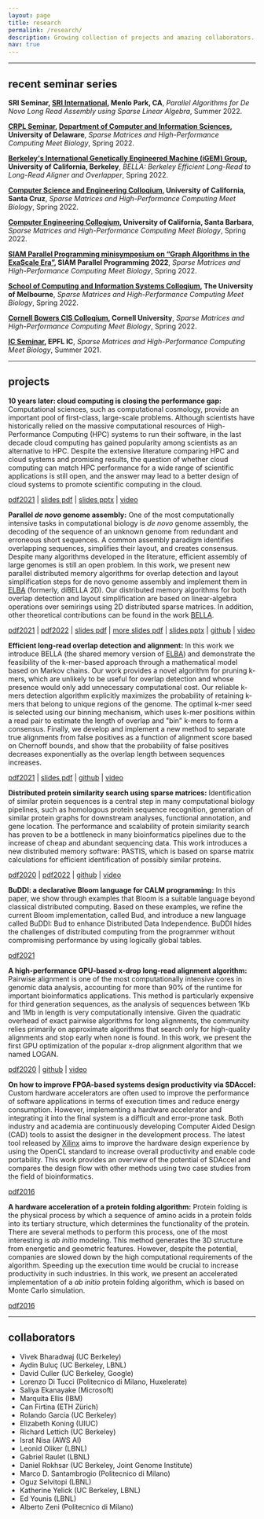```yaml
---
layout: page
title: research
permalink: /research/
description: Growing collection of projects and amazing collaborators.
nav: true
---
```

___

## recent seminar series

**SRI Seminar, [SRI International](https://sri.com/), Menlo Park, CA**, *Parallel Algorithms for De Novo Long Read Assembly using Sparse Linear Algebra*, Summer 2022.

**[CRPL Seminar](https://crpl.cis.udel.edu/), [Department of Computer and Information Sciences](https://www.cis.udel.edu/), University of Delaware**, *Sparse Matrices and High-Performance Computing Meet Biology*, Spring 2022.

**[Berkeley's International Genetically Engineered Machine (iGEM) Group](https://callink.berkeley.edu/organization/igematberkeley), University of California, Berkeley**, *BELLA: Berkeley Efficient Long-Read to Long-Read Aligner and Overlapper*, Spring 2022.

**[Computer Science and Engineering Colloqium](https://engineering.ucsc.edu/departments/computer-science-and-engineering), University of California, Santa Cruz**, *Sparse Matrices and High-Performance Computing Meet Biology*, Spring 2022.

**[Computer Engineering Colloqium](https://www.ece.ucsb.edu/events/all/2022/feb-16-wed-1000am-sparse-matrices-and-high-performance-computing-meet-biology), University of California, Santa Barbara**, *Sparse Matrices and High-Performance Computing Meet Biology*, Spring 2022.

**[SIAM Parallel Programming minisymposium on “Graph Algorithms in the ExaScale Era”](https://meetings.siam.org/sess/dsp_programsess.cfm?SESSIONCODE=73138), SIAM Parallel Programming 2022**, *Sparse Matrices and High-Performance Computing Meet Biology*, Spring 2022.

**[School of Computing and Information Systems Colloqium](https://memento.epfl.ch/event/ic-talk-sparse-matrices-and-high-performance-com-2/), The University of Melbourne**, *Sparse Matrices and High-Performance Computing Meet Biology*, Spring 2022.

**[Cornell Bowers CIS Colloqium](https://cis.cornell.edu/cornell-computing-information-science), Cornell University**, *Sparse Matrices and High-Performance Computing Meet Biology*, Spring 2022.

**[IC Seminar](https://memento.epfl.ch/event/ic-talk-sparse-matrices-and-high-performance-com-2/), EPFL IC**, *Sparse Matrices and High-Performance Computing Meet Biology*, Summer 2021.

___

## projects

**10 years later: cloud computing is closing the performance gap:** Computational sciences, such as computational cosmology, provide an important pool of first-class, large-scale problems. Although scientists have historically relied on the massive computational resources of High-Performance Computing (HPC) systems to run their software, in the last decade cloud computing has gained popularity among scientists as an alternative to HPC. Despite the extensive literature comparing HPC and cloud systems and promising results, the question of whether cloud computing can match HPC performance for a wide range of scientific applications is still open, and the answer may lead to a better design of cloud systems to promote scientific computing in the cloud.

[pdf2021](https://drive.google.com/file/d/1BmYea2f3svcwDNG2Qc3zj0JZIUY9PPyU/view?usp=sharing) \| [slides pdf](https://bit.ly/306PlZS) \| [slides pptx](https://bit.ly/3rgqTRF) \| [video](https://www.youtube.com/watch?v=B-SJkRlYSSc)

**Parallel *de novo* genome assembly:** One of the most computationally intensive tasks in computational biology is *de novo* genome assembly, the decoding of the sequence of an unknown genome from redundant and erroneous short sequences. A common assembly paradigm identifies overlapping sequences, simplifies their layout, and creates consensus. Despite many algorithms developed in the literature, efficient assembly of large genomes is still an open problem. In this work, we present new parallel distributed memory algorithms for overlap detection and layout simplification steps for de novo genome assembly and implement them in [ELBA](https://github.com/PASSIONLab/ELBA) (formerly, diBELLA 2D). Our distributed memory algorithms for both overlap detection and layout simplification are based on linear-algebra operations over semirings using 2D distributed sparse matrices. In addition, other theoretical contributions can be found in the work [BELLA](https://www.biorxiv.org/content/10.1101/464420v5.full.pdf). 

[pdf2021](https://drive.google.com/file/d/1MNE96U3pL8TsbbVPJzW22Buo13LNY5hC/view?usp=sharing) \| [pdf2022](https://arxiv.org/pdf/2207.04350.pdf) \| [slides pdf](https://bit.ly/3beLtwh) \| [more slides pdf](https://drive.google.com/file/d/11D82QWCZO6G4aZnWK07hi0ZNS0_E1u1M/view?usp=sharing) \| [slides pptx](https://bit.ly/3sMcXPU) \| [github](https://github.com/PASSIONLab/ELBA) \| [video](https://www.youtube.com/watch?v=sKw-4Bvn86I)

**Efficient long-read overlap detection and alignment:** In this work we introduce BELLA (the shared memory version of [ELBA](https://drive.google.com/file/d/1MNE96U3pL8TsbbVPJzW22Buo13LNY5hC/view?usp=sharing)) and demonstrate the feasibility of the k-mer-based approach through a mathematical model based on Markov chains. Our work provides a novel algorithm for pruning k-mers, which are unlikely to be useful for overlap detection and whose presence would only add unnecessary computational cost. Our reliable k-mers detection algorithm explicitly maximizes the probability of retaining k-mers that belong to unique regions of the genome. The optimal k-mer seed is selected using our binning mechanism, which uses k-mer positions within a read pair to estimate the length of overlap and "bin" k-mers to form a consensus. Finally, we develop and implement a new method to separate true alignments from false positives as a function of alignment score based on Chernoff bounds, and show that the probability of false positives decreases exponentially as the overlap length between sequences increases.

[pdf2021](https://drive.google.com/file/d/132i0RAKyIIWk_BEl1jpf9R_V5eVkKkxT/view) \| [slides pdf](https://drive.google.com/file/d/12f6SGveWHdK84LFpAPfJ05NsN3U1jxJT/view?usp=sharing) \| [github](https://github.com/PASSIONLab/BELLA) \| [video](https://player.vimeo.com/video/564790935)

**Distributed protein similarity search using sparse matrices:** Identification of similar protein sequences is a central step in many computational biology pipelines, such as homologous protein sequence recognition, generation of similar protein graphs for downstream analyses, functional annotation, and gene location. The performance and scalability of protein similarity search has proven to be a bottleneck in many bioinformatics pipelines due to the increase of cheap and abundant sequencing data. This work introduces a new distributed memory software: PASTIS, which is based on sparse matrix calculations for efficient identification of possibly similar proteins.

[pdf2020](https://arxiv.org/pdf/2009.14467.pdf) \| [pdf2022](https://drive.google.com/file/d/1JnGrxK75fhmvw0CPkftodgW6f1XY9nk6/view) \| [github](https://github.com/PASSIONLab/PASTIS) \| [video](https://www.youtube.com/watch?v=8C46RhPlJKg)

**BuDDI: a declarative Bloom language for CALM programming:** In this paper, we show through examples that Bloom is a suitable language beyond classical distributed computing. Based on these examples, we refine the current Bloom implementation, called Bud, and introduce a new language called BuDDI: Bud to enhance Distributed Data Independence. BuDDI hides the challenges of distributed computing from the programmer without compromising performance by using logically global tables.

[pdf2021](https://drive.google.com/file/d/19NnRRct_0myH5Yl7g8WhYBWVwrB60j0n/view?usp=sharing)

**A high-performance GPU-based x-drop long-read alignment algorithm:** Pairwise alignment is one of the most computationally intensive cores in genomic data analysis, accounting for more than 90% of the runtime for important bioinformatics applications. This method is particularly expensive for third generation sequences, as the analysis of sequences between 1Kb and 1Mb in length is very computationally intensive. Given the quadratic overhead of exact pairwise algorithms for long alignments, the community relies primarily on approximate algorithms that search only for high-quality alignments and stop early when none is found. In this work, we present the first GPU optimization of the popular x-drop alignment algorithm that we named LOGAN.

[pdf2020](https://arxiv.org/pdf/2002.05200.pdf) \| [github](https://github.com/albertozeni/LOGAN) \| [video](https://www.youtube.com/watch?v=m1PBeh9oC6E)

**On how to improve FPGA-based systems design productivity via SDAccel:** Custom hardware accelerators are often used to improve the performance of software applications in terms of execution times and reduce energy consumption. However, implementing a hardware accelerator and integrating it into the final system is a difficult and error-prone task. Both industry and academia are continuously developing Computer Aided Design (CAD) tools to assist the designer in the development process. The latest tool released by [Xilinx](https://www.xilinx.com/) aims to improve the hardware design experience by using the OpenCL standard to increase overall productivity and enable code portability. This work provides an overview of the potential of SDAccel and compares the design flow with other methods using two case studies from the field of bioinformatics.

[pdf2016](https://drive.google.com/file/d/1ThcZPJjMG-cnZRPTW1jgYgO_dNX_Iz49/view?usp=sharing)

**A hardware acceleration of a protein folding algorithm:** Protein folding is the physical process by which a sequence of amino acids in a protein folds into its tertiary structure, which determines the functionality of the protein.
There are several methods to perform this process, one of the most interesting is *ab initio* modeling. This method generates the 3D structure from energetic and geometric features.
However, despite the potential, companies are slowed down by the high computational requirements of the algorithm. Speeding up the execution time would be crucial to increase productivity in such industries.
In this work, we present an accelerated implementation of a *ab initio* protein folding algorithm, which is based on Monte Carlo simulation.

[pdf2016](https://drive.google.com/file/d/17-KlAbR8sEYMmSuumuIjyhs-tuyCqIWR/view?usp=sharing)

___

## collaborators

* Vivek Bharadwaj (UC Berkeley)
* Aydin Buluç (UC Berkeley, LBNL)
* David Culler (UC Berkeley, Google)
* Lorenzo Di Tucci (Politecnico di Milano, Huxelerate)
* Saliya Ekanayake (Microsoft)
* Marquita Ellis (IBM)
* Can Firtina (ETH Zürich)
* Rolando Garcia (UC Berkeley)
* Elizabeth Koning (UIUC)
* Richard Lettich (UC Berkeley)
* Israt Nisa (AWS AI)
* Leonid Oliker (LBNL)
* Gabriel Raulet (LBNL)
* Daniel Rokhsar (UC Berkeley, Joint Genome Institute)
* Marco D. Santambrogio (Politecnico di Milano)
* Oguz Selvitopi (LBNL)
* Katherine Yelick (UC Berkeley, LBNL)
* Ed Younis (LBNL)
* Alberto Zeni (Politecnico di Milano)

